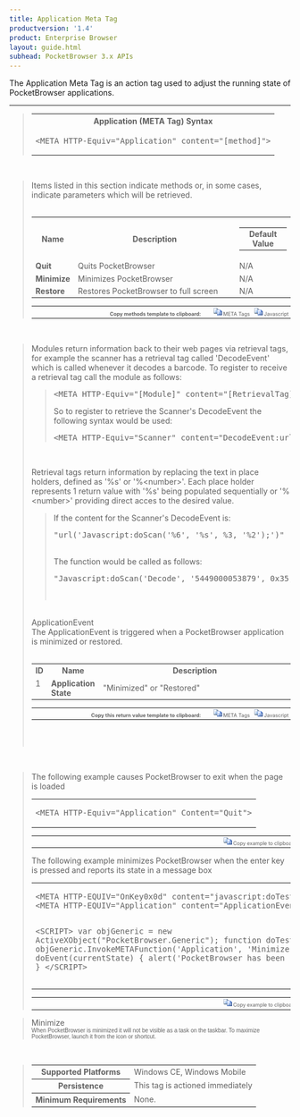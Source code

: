 ```yaml
---
title: Application Meta Tag
productversion: '1.4'
product: Enterprise Browser
layout: guide.html
subhead: PocketBrowser 3.x APIs
---
```


The Application Meta Tag is an action tag used to adjust the running state of PocketBrowser applications.

<hr size="1">
<div id="SyntaxSpan" style="display:block">
<blockquote>
<table class="clsSyntax" cellspacing="1" cellpadding="3" width="95%">
<tr>
<th class="clsSyntaxHeadings">Application (META Tag) Syntax
</th>
</tr>
<tr>
<td class="clsSyntaxCells">
<pre class="clsSyntaxCells">&lt;META HTTP-Equiv="Application" content="[method]"&gt;</pre>
</td>
</tr>
</table>
</blockquote><br></div>
<div id="ParametersWOSpan" style="display:block">
<blockquote>
Items listed in this section indicate methods or, in some cases, indicate parameters which will be retrieved.
<BR><BR><table class="clsSyntax" cellspacing="1" cellpadding="3" width="95%">
<col width="10%">
<col width="68%">
<col width="22%">
<tr>
<th class="clsSyntaxHeadings">Name</th>
<th class="clsSyntaxHeadings">Description</th>
<th class="clsSyntaxHeadings">
<table cellspacing="0" cellpadding="0">
<tr>
<td width="85%" class="clsSyntaxHeadings" style="border-bottom-style: none;">Default Value</td>
</tr>
</table>
</th>
</tr>
<tr>
<td valign="top" class="clsSyntaxCells"><b>Quit</b></td>
<td valign="top" class="clsSyntaxCells">Quits PocketBrowser</td>
<td valign="top" class="clsSyntaxCells">N/A</td>
</tr>
<tr>
<td valign="top" class="clsSyntaxCells"><b>Minimize</b></td>
<td valign="top" class="clsSyntaxCells">Minimizes PocketBrowser</td>
<td valign="top" class="clsSyntaxCells">N/A</td>
</tr>
<tr>
<td valign="top" class="clsSyntaxCells"><b>Restore</b></td>
<td valign="top" class="clsSyntaxCells">Restores PocketBrowser to full screen</td>
<td valign="top" class="clsSyntaxCells">N/A</td>
</tr>
</table>
<table cellspacing="1" cellpadding="3" width="95%">
<col width="78%">
<col width="8%">
<col width="1%">
<col width="5%">
<col width="1%">
<col width="5%">
<col width="2%">
<tr align="right">
<td></td>
<td valign="bottom" style="border-bottom-style: none;font-weight:normal;font-size:xx-small;"><nobr><b>Copy methods template to clipboard:</b></nobr></td>
<td></td>
<td valign="bottom" style="border-bottom-style: none;font-weight:normal;font-size:xx-small;"><nobr><img id="imgCopyDefaultsWO" alt="Copy META Tag template to clipboard" onclick="CopyTemplate('txtMETATemplateWO')" onmouseover="this.style.cursor='hand'" src="../Resources/CopyDefaults.gif">
META Tags
</nobr></td>
<td></td>
<td valign="middle" style="border-bottom-style: none;font-weight:normal;font-size:xx-small;"><nobr><img id="imgCopyDefaultsWO" alt="Copy Javascript template to clipboard" onclick="CopyTemplate('txtJavascriptTemplateWO')" onmouseover="this.style.cursor='hand'" src="../Resources/CopyDefaults.gif">
Javascript
</nobr></td>
<td></td>
</tr>
</table>
<div style="display:none"><textarea id="txtMETATemplateWO">&lt;!-- 
The Application META Tag is an action tag used to adjust the running state of PocketBrowser applications.
--&gt;

&lt;!-- &lt;META HTTP-Equiv="Application" Content="Quit"&gt; --&gt;      &lt;!-- Quits PocketBrowser --&gt;
&lt;!-- &lt;META HTTP-Equiv="Application" Content="Minimize"&gt; --&gt;      &lt;!-- Minimizes PocketBrowser --&gt;
&lt;!-- &lt;META HTTP-Equiv="Application" Content="Restore"&gt; --&gt;      &lt;!-- Restores PocketBrowser to full screen --&gt;</textarea></div>
<div style="display:none"><textarea id="txtJavascriptTemplateWO">&lt;script&gt;
/*
The Application META Tag is an action tag used to adjust the running state of PocketBrowser applications.
*/

function doApplicationInit()
{
var objGeneric = new ActiveXObject("PocketBrowser.Generic");

//objGeneric.InvokeMETAFunction('Application', 'Quit');      /* Quits PocketBrowser */
//objGeneric.InvokeMETAFunction('Application', 'Minimize');      /* Minimizes PocketBrowser */
//objGeneric.InvokeMETAFunction('Application', 'Restore');      /* Restores PocketBrowser to full screen */

}
&lt;/script&gt;</textarea></div>
</blockquote><br></div>
<div id="ReturnsSpan" style="display:block">
<blockquote>
<p>
Modules return information back to their web pages via retrieval tags, for example the scanner has a retrieval tag called 'DecodeEvent' which is called whenever it decodes a barcode.  To register to receive a retrieval tag call the module as follows:
<blockquote>
<pre class="clsSyntaxCells">&lt;META HTTP-Equiv="[Module]" content="[RetrievalTag]:url('[URI]')"&gt;</pre>
So to register to retrieve the Scanner's DecodeEvent the following syntax would be used:
<pre class="clsSyntaxCells">&lt;META HTTP-Equiv="Scanner" content="DecodeEvent:url('Javascript:doScan('%6', '%s', %3, '%2');')"&gt;</pre>
</blockquote><BR><P>
Retrieval tags return information by replacing the text in place holders, defined as '%s' or '%&lt;number&gt;'.  Each place holder represents 1 return value with '%s' being populated sequentially or '%&lt;number&gt;' providing direct acces to the desired value.
</P>
<blockquote>
<p>
If the content for the Scanner's DecodeEvent is:<BR><pre class="clsSyntaxCells">"url('Javascript:doScan('%6', '%s', %3, '%2');')"</pre><BR>
The function would be called as follows:<BR><pre class="clsSyntaxCells">"Javascript:doScan('Decode', '5449000053879', 0x35, 'SCN:EAN13');"</pre><BR></p>
</blockquote>
</p><br><DIV class="clsRef">ApplicationEvent</DIV>
<DIV>The ApplicationEvent is triggered when a PocketBrowser application is minimized or restored.</DIV><BR><table class="clsSyntax" cellspacing="1" cellpadding="3" width="95%">
<col width="3%">
<col width="20%">
<col width="77%">
<tr>
<th class="clsSyntaxHeadings">ID</th>
<th class="clsSyntaxHeadings">Name</th>
<th class="clsSyntaxHeadings">Description</th>
</tr>
<tr>
<td class="clsSyntaxCells" valign="top">1</td>
<td class="clsSyntaxCells" valign="top"><b>Application State</b></td>
<td class="clsSyntaxCells" style="text-align:left;">"Minimized" or "Restored"</td>
</tr>
</table>
<div style="display:none"><textarea id="ID0EZB">&lt;!-- &lt;META HTTP-Equiv="Application" Content="ApplicationEvent:url('JavaScript:fnJSCallbackHandler('%1');')"&gt; --&gt;</textarea></div>
<div style="display:none"><textarea rows="20" cols="200" id="ID0E6B">&lt;script&gt;
/*
function doApplicationInit()
{
var objGeneric = new ActiveXObject("PocketBrowser.Generic");

//objGeneric.InvokeMETAFunction('Application', 'ApplicationEvent:url('JavaScript:fnJSCallbackHandler('%1');')');      /* The ApplicationEvent is triggered when a PocketBrowser application is minimized or restored. */

}
&lt;/script&gt;</textarea></div>
<table cellspacing="1" cellpadding="3" width="95%">
<col width="78%">
<col width="8%">
<col width="1%">
<col width="5%">
<col width="1%">
<col width="5%">
<col width="2%">
<tr align="right">
<td></td>
<td valign="bottom" style="border-bottom-style: none;font-weight:normal;font-size:xx-small;"><nobr><b>Copy this return value template to clipboard:</b></nobr></td>
<td></td>
<td valign="bottom" style="border-bottom-style: none;font-weight:normal;font-size:xx-small;"><nobr><img id="imgCopyDefaultsReturn" alt="Copy META Tag template to clipboard" onmouseover="this.style.cursor='hand'" src="../Resources/CopyDefaults.gif" onclick="CopyTemplate('ID0EZB');">
META Tags
</nobr></td>
<td></td>
<td valign="middle" style="border-bottom-style: none;font-weight:normal;font-size:xx-small;"><nobr><img id="imgCopyDefaultsWO" alt="Copy Javascript template to clipboard" onmouseover="this.style.cursor='hand'" src="../Resources/CopyDefaults.gif" onclick="CopyTemplate('ID0E6B');">
Javascript
</nobr></td>
<td></td>
</tr>
</table><br><br></blockquote><br></div>
<div id="ExamplesSpan" style="display:block">
<blockquote>
<p>The following example causes PocketBrowser to exit when the page is loaded</p>
<table class="clsSyntax" cellspacing="1" cellpadding="3" width="95%">
<tr>
<td>
<pre class="clsSyntaxCells">
&lt;META HTTP-Equiv="Application" Content="Quit"&gt;
</pre>
</td>
</tr>
</table>
<table cellspacing="1" cellpadding="3" width="95%">
<col width="85%">
<col width="15%">
<tr align="right">
<td></td>
<td valign="bottom" style="border-bottom-style: none;font-weight:normal;font-size:xx-small;"><nobr><img id="imgCopyDefaults" alt="Copy example to clipboard" onmouseover="this.style.cursor='hand'" src="../Resources/CopyDefaults.gif" onclick="CopyTemplate('ID0EKC');">
Copy example to clipboard
</nobr></td>
</tr>
</table>
<div id="Examples" style="display:none"><textarea id="ID0EKC">&lt;!-- 
The following example causes PocketBrowser to exit when the page is loaded
--&gt;

&lt;META HTTP-Equiv="Application" Content="Quit"&gt;
</textarea></div>
<p>The following example minimizes PocketBrowser when the enter key is pressed and reports its state in a message box</p>
<table class="clsSyntax" cellspacing="1" cellpadding="3" width="95%">
<tr>
<td>
<pre class="clsSyntaxCells">
&lt;META HTTP-EQUIV="OnKey0x0d" content="javascript:doTest();"&gt;
&lt;META HTTP-EQUIV="Application" content="ApplicationEvent:url('Javascript:receivedEvent('%s');')"&gt;

&lt;SCRIPT&gt;
var objGeneric = new ActiveXObject("PocketBrowser.Generic");
function doTest()
{
objGeneric.InvokeMETAFunction('Application', 'Minimize');
}
function doEvent(currentState)
{
alert('PocketBrowser has been ' + currentState);
}
&lt;/SCRIPT&gt;
</pre>
</td>
</tr>
</table>
<table cellspacing="1" cellpadding="3" width="95%">
<col width="85%">
<col width="15%">
<tr align="right">
<td></td>
<td valign="bottom" style="border-bottom-style: none;font-weight:normal;font-size:xx-small;"><nobr><img id="imgCopyDefaults" alt="Copy example to clipboard" onmouseover="this.style.cursor='hand'" src="../Resources/CopyDefaults.gif" onclick="CopyTemplate('ID0ERC');">
Copy example to clipboard
</nobr></td>
</tr>
</table>
<div id="Examples" style="display:none"><textarea id="ID0ERC">&lt;!-- 
The following example minimizes PocketBrowser when the enter key is pressed and reports its state in a message box
--&gt;

&lt;META HTTP-EQUIV="OnKey0x0d" content="javascript:doTest();"&gt;
&lt;META HTTP-EQUIV="Application" content="ApplicationEvent:url('Javascript:receivedEvent('%s');')"&gt;

&lt;SCRIPT&gt;
var objGeneric = new ActiveXObject("PocketBrowser.Generic");
function doTest()
{
objGeneric.InvokeMETAFunction('Application', 'Minimize');
}
function doEvent(currentState)
{
alert('PocketBrowser has been ' + currentState);
}
&lt;/SCRIPT&gt;
</textarea></div>
</blockquote>
</div>
<div id="RemarksSpan" style="display:block">
<blockquote>
<DIV class="clsRef">Minimize</DIV>
<DIV style="font-family:verdana,arial,helvetica;font-size:x-small;">
When PocketBrowser is minimized it will not be visible as a task on the taskbar. To maximize PocketBrowser, launch it from the icon or shortcut. 
</DIV>
</blockquote><br></div>
<div id="InfoSpan" style="display:block">
<blockquote>
<table>
<tr>
<th>Supported Platforms</th>
<td>Windows CE, Windows Mobile</td>
</tr>
<tr>
<th>Persistence</th>
<td>This tag is actioned immediately</td>
</tr>
<tr>
<th>Minimum Requirements</th>
<td>None.</td>
</tr>
</table>
</blockquote><br></div>
<div id="DefaultParamsSpan" style="display:none">
<pre><textarea id="DefaultParameters"></textarea></pre>
</div>
